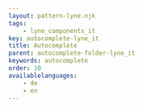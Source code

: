 ```yaml
---
layout: pattern-lyne.njk
tags: 
    - lyne_components_it
key: autocomplete-lyne_it
title: Autocomplete
parent: autocomplete-folder-lyne_it
keywords: autocomplete
order: 10
availablelanguages: 
    - de
    - en
---
```

